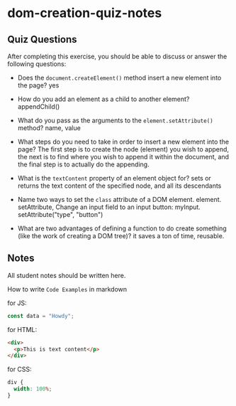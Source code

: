# dom-creation-quiz-notes

## Quiz Questions

After completing this exercise, you should be able to discuss or answer the following questions:

- Does the `document.createElement()` method insert a new element into the page?
yes

- How do you add an element as a child to another element?
appendChild()
- What do you pass as the arguments to the `element.setAttribute()` method?
name, value
- What steps do you need to take in order to insert a new element into the page?
The first step is to create the node (element) you wish to append, the next is to find where you wish to append it within the document, and the final step is to actually do the appending.
- What is the `textContent` property of an element object for?
sets or returns the text content of the specified node, and all its descendants
- Name two ways to set the `class` attribute of a DOM element.
element. setAttribute, Change an input field to an input button: myInput. setAttribute("type", "button")
- What are two advantages of defining a function to do create something (like the work of creating a DOM tree)?
it saves a ton of time, reusable.


## Notes

All student notes should be written here.


How to write `Code Examples` in markdown

for JS:

```javascript
const data = "Howdy";
```

for HTML:

```html
<div>
  <p>This is text content</p>
</div>
```

for CSS:

```css
div {
  width: 100%;
}
```
